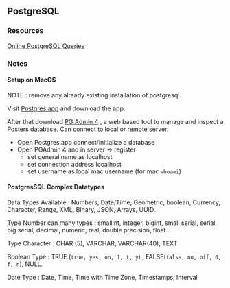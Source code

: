 ## PostgreSQL







### Resources

[Online PostgreSQL Queries](https://pg-sql.com)

### Notes

#### Setup on MacOS

NOTE : remove any already existing installation of postgresql.

Visit [Postgres.app](https://postgresapp.com) and download the app.

After that download [PG Admin 4](https://www.pgadmin.org/download/) , a web based tool to manage and inspect a Posters database. Can connect to local or remote server.

- Open Postgres.app connect/initialize a database
- Open PGAdmin 4 and in server -> register
  - set general name as localhost
  - set connection address localhost
  - set username as local mac username (for mac `whoami`)

#### PostgresSQL Complex Datatypes

Data Types Available : Numbers, Date/Time, Geometric, boolean, Currency, Character, Range, XML, Binary, JSON, Arrays, UUID.

Type Number can many types : smallint, integer, bigint, small serial, serial, big serial, decimal, numeric, real, double precision, float.

Type Character : CHAR (5), VARCHAR, VARCHAR(40), TEXT

Boolean Type : TRUE (`true, yes, on, 1, t, y`) , FALSE(`false, no, off, 0, f, n`), NULL.

Date Type : Date, Time, Time with Time Zone, Timestamps, Interval

